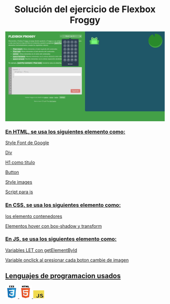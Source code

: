 <h1 align="center">Solución del ejercicio de Flexbox Froggy</h1>

<a href="https://cristian0813.github.io/Solucion-De-Flexbox-Froggy/"><img src="./image/Comienzo.jpg" width="auto" align="center">


<h3> En HTML, se usa los siguientes elemento como: </h3>

<p>Style Font de Google</p>
<p>Div</p>
<p>H1 como titulo</p>
<p>Button</p>
<p>Style images</p>
<p>Script para js</p>

<h3> En CSS, se usa los siguientes elemento como:</h3>

<p>los elemento contenedores</p>
<p>Elementos hover con box-shadow y transform</p>

<h3> En JS, se usa los siguientes elemento como:</h3>

<p>Variables LET con getElementById</p>
<p>Variable onclick al presionar cada boton cambie de imagen</p>

<h2>Lenguajes de programacion usados</h2>

<p align="left">
<a href="https://www.w3schools.com/css/" target="_blank" rel="noreferrer">
<img src="https://raw.githubusercontent.com/devicons/devicon/master/icons/css3/css3-original-wordmark.svg" alt="css3" width="40" height="40"/>
</a>
<a href="https://www.w3.org/html/" target="_blank" rel="noreferrer">
<img src="https://raw.githubusercontent.com/devicons/devicon/master/icons/html5/html5-original-wordmark.svg" alt="html5" width="40" height="40"/>
</a>
<a href="https://www.w3schools.com/js/" target="_blank" rel="noreferrer">
<img src="https://raw.githubusercontent.com/devicons/devicon/master/icons/javascript/javascript-original.svg" alt="javascript" width="35" height="25"/>
</a>